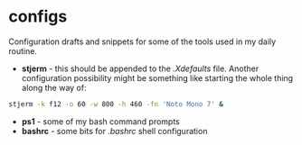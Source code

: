 # configs
Configuration drafts and snippets for some of the tools used in my daily routine.

- **stjerm** - this should be appended to the _.Xdefaults_ file.
Another configuration possibility might be something like starting the whole thing along the way of:
```bash
stjerm -k f12 -o 60 -w 800 -h 460 -fn 'Noto Mono 7' &
```
- **ps1** - some of my bash command prompts
- **bashrc** - some bits for _.bashrc_ shell configuration
